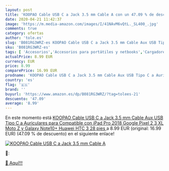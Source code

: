 ```yaml
---
layout: post
title: 'KOOPAO Cable USB C a Jack 3.5 mm Cable A con un 47.09 % de descuento'
date: 2020-04-21 11:42:37
image: 'https://m.media-amazon.com/images/I/41NAvM6vQtL._SL400_.jpg'
comments: true
category: ofertas
author: 'tole.es'
slug: 'B081RG3WRZ-es KOOPAO Cable USB C a Jack 3.5 mm Cable Aux USB Tipo C a...'
sku: 'B081RG3WRZ-es'
tags: [ 'Accesorios','Accesorios para portátiles y netbooks','Cargadores y adaptadores para portátiles y netbooks','Cargadores y bases de carga para portátiles y netbooks','Informática','ipad', ]
actualPrice: 8.99 EUR
currency: EUR
price: 8.99
comparePrice: 16.99 EUR
prodname: 'KOOPAO Cable USB C a Jack 3.5 mm Cable Aux USB Tipo C a Auriculares para Compatible con iPad Pro 2018  Google Pixel 2  3 XL  Moto Z y Galaxy Note10+  Huawei HTC  3 28 pies '
country: 'es'
flag: '🇪🇸'
brand: ''
buyurl: 'https://www.amazon.es/dp/B081RG3WRZ/?tag=tolees-21'
descuento: '47.09'
average: '8.99'
---
```


En este momento está [KOOPAO Cable USB C a Jack 3.5 mm Cable Aux USB Tipo C a Auriculares para Compatible con iPad Pro 2018  Google Pixel 2  3 XL  Moto Z y Galaxy Note10+  Huawei HTC  3 28 pies ](https://www.amazon.es/dp/B081RG3WRZ/?tag=tolees-21) a 8.99 EUR (original: 16.99 EUR) (47.09 %  de descuento) en el siguiente enlace!

[![KOOPAO Cable USB C a Jack 3.5 mm Cable A](https://m.media-amazon.com/images/I/41NAvM6vQtL._SL400_.jpg)](https://www.amazon.es/dp/B081RG3WRZ/?tag=tolees-21)

🔎:


[🛒 Aquí!!!](https://www.amazon.es/dp/B081RG3WRZ/?tag=tolees-21)
